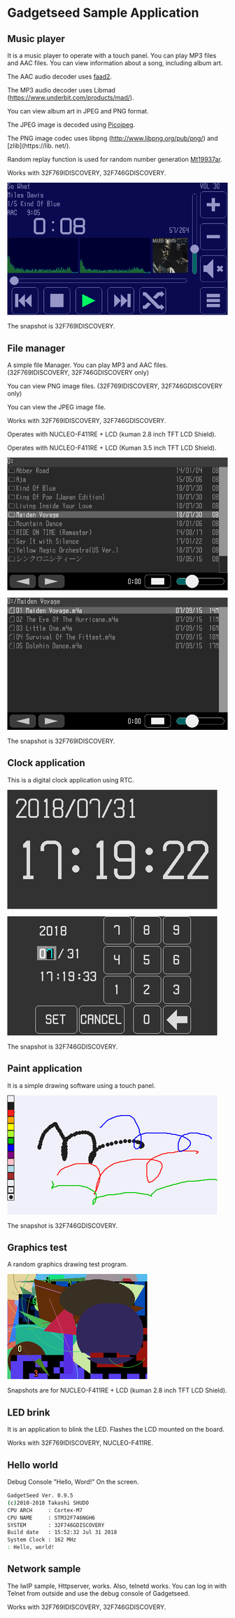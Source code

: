 # Gadgetseed Sample Application

## Music player

   It is a music player to operate with a touch panel.
   You can play MP3 files and AAC files.
   You can view information about a song, including album art.

   The AAC audio decoder uses [faad2](https://nt.com/dsvensson/fad2).

   The MP3 audio decoder uses Libmad (https://www.underbit.com/products/mad/).

   You can view album art in JPEG and PNG format.

   The JPEG image is decoded using [Picojpeg](https://code.google.com/archive/p/picojpeg/).

   The PNG image codec uses libpng (http://www.libpng.org/pub/png/) and [zlib](https://lib. net/).

   Random replay function is used for random number generation [Mt19937ar](http://www.math.sci.hiroshima-u.ac.jp/~m-mat/MT/MT2002/emt19937ar.html).

   Works with 32F769IDISCOVERY, 32F746GDISCOVERY.

   ![musicplay](musicplay.png)

   The snapshot is 32F769IDISCOVERY.

## File manager

   A simple file Manager. You can play MP3 and AAC files. (32F769IDISCOVERY, 32F746GDISCOVERY only)

   You can view PNG image files. (32F769IDISCOVERY, 32F746GDISCOVERY only)

   You can view the JPEG image file.

   Works with 32F769IDISCOVERY, 32F746GDISCOVERY.

   Operates with NUCLEO-F411RE + LCD (kuman 2.8 inch TFT LCD Shield).

   Operates with NUCLEO-F411RE + LCD (Kuman 3.5 inch TFT LCD Shield).

   ![filemanager](filemanager.png)

   ![filemanager_2](filemanager_2.png)

   The snapshot is 32F769IDISCOVERY.

## Clock application

   This is a digital clock application using RTC.

   ![clock](clock.png)

   ![clock_2](clock_2.png)

   The snapshot is 32F746GDISCOVERY.

## Paint application

   It is a simple drawing software using a touch panel.

   ![paint](paint.png)

   The snapshot is 32F746GDISCOVERY.

## Graphics test

   A random graphics drawing test program.

   ![graphics_test](graphics_test.png)

   Snapshots are for NUCLEO-F411RE + LCD (kuman 2.8 inch TFT LCD Shield).

## LED brink

   It is an application to blink the LED.
   Flashes the LCD mounted on the board.

   Works with 32F769IDISCOVERY, NUCLEO-F411RE.

## Hello world

   Debug Console "Hello, Word!" On the screen.

   ```sh
   GadgetSeed Ver. 0.9.5
   (c)2010-2018 Takashi SHUDO
   CPU ARCH     : Cortex-M7
   CPU NAME     : STM32F746NGH6
   SYSTEM       : 32F746GDISCOVERY
   Build date   : 15:52:32 Jul 31 2018
   System Clock : 162 MHz
   : Hello, world!
   ```

## Network sample

   The lwIP sample, Httpserver, works. Also, telnetd works.
   You can log in with Telnet from outside and use the debug console of Gadgetseed.

   Works with 32F769IDISCOVERY, 32F746GDISCOVERY.
